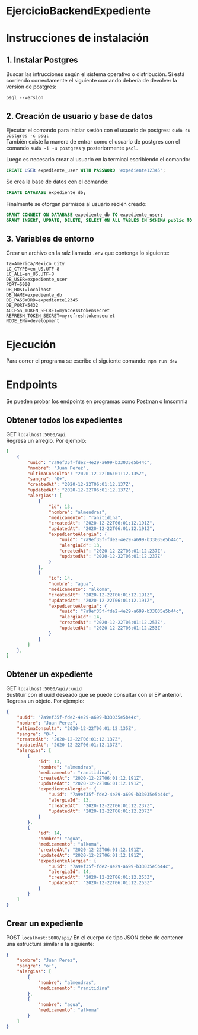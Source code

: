 # EjercicioBackendExpediente

# Instrucciones de instalación

## 1. Instalar Postgres

Buscar las intrucciones según el sistema operativo o distribución.
Si está corriendo correctamente el siguiente comando debería de devolver la versión de postgres:

`psql --version`

## 2. Creación de usuario y base de datos

Ejecutar el comando para iniciar sesión con el usuario de postgres: `sudo su postgres -c psql`  
También existe la manera de entrar como el usuario de postgres con el comando `sudo -i -u postgres` y posteriormente `psql`.

Luego es necesario crear al usuario en la terminal escribiendo el comando:

```sql
CREATE USER expediente_user WITH PASSWORD 'expediente12345';
```

Se crea la base de datos con el comando:

```sql
CREATE DATABASE expediente_db;
```

Finalmente se otorgan permisos al usuario recién creado:

```sql
GRANT CONNECT ON DATABASE expediente_db TO expediente_user;
GRANT INSERT, UPDATE, DELETE, SELECT ON ALL TABLES IN SCHEMA public TO expediente_user;
```

## 3. Variables de entorno

Crear un archivo en la raíz llamado `.env` que contenga lo siguiente:

```
TZ=America/Mexico_City
LC_CTYPE=en_US.UTF-8
LC_ALL=en_US.UTF-8
DB_USER=expediente_user
PORT=5000
DB_HOST=localhost
DB_NAME=expediente_db
DB_PASSWORD=expediente12345
DB_PORT=5432
ACCESS_TOKEN_SECRET=myaccesstokensecret
REFRESH_TOKEN_SECRET=myrefreshtokensecret
NODE_ENV=development
```

# Ejecución

Para correr el programa se escribe el siguiente comando:
`npm run dev`

# Endpoints

Se pueden probar los endpoints en programas como Postman o Imsomnia

## Obtener todos los expedientes

GET `localhost:5000/api`  
Regresa un arreglo. Por ejemplo:

```JSON
[
    {
        "uuid": "7a9ef35f-fde2-4e29-a699-b33035e5b44c",
        "nombre": "Juan Perez",
        "ultimaConsulta": "2020-12-22T06:01:12.135Z",
        "sangre": "O+",
        "createdAt": "2020-12-22T06:01:12.137Z",
        "updatedAt": "2020-12-22T06:01:12.137Z",
        "alergias": [
            {
                "id": 13,
                "nombre": "almendras",
                "medicamento": "ranitidina",
                "createdAt": "2020-12-22T06:01:12.191Z",
                "updatedAt": "2020-12-22T06:01:12.191Z",
                "expedienteAlergia": {
                    "uuid": "7a9ef35f-fde2-4e29-a699-b33035e5b44c",
                    "alergiaId": 13,
                    "createdAt": "2020-12-22T06:01:12.237Z",
                    "updatedAt": "2020-12-22T06:01:12.237Z"
                }
            },
            {
                "id": 14,
                "nombre": "agua",
                "medicamento": "alkoma",
                "createdAt": "2020-12-22T06:01:12.191Z",
                "updatedAt": "2020-12-22T06:01:12.191Z",
                "expedienteAlergia": {
                    "uuid": "7a9ef35f-fde2-4e29-a699-b33035e5b44c",
                    "alergiaId": 14,
                    "createdAt": "2020-12-22T06:01:12.253Z",
                    "updatedAt": "2020-12-22T06:01:12.253Z"
                }
            }
        ]
    },
]
```

## Obtener un expediente

GET `localhost:5000/api/:uuid`  
Sustituir con el uuid deseado que se puede consultar con el EP anterior. Regresa un objeto. Por ejemplo:

```JSON
{
    "uuid": "7a9ef35f-fde2-4e29-a699-b33035e5b44c",
    "nombre": "Juan Perez",
    "ultimaConsulta": "2020-12-22T06:01:12.135Z",
    "sangre": "O+",
    "createdAt": "2020-12-22T06:01:12.137Z",
    "updatedAt": "2020-12-22T06:01:12.137Z",
    "alergias": [
        {
            "id": 13,
            "nombre": "almendras",
            "medicamento": "ranitidina",
            "createdAt": "2020-12-22T06:01:12.191Z",
            "updatedAt": "2020-12-22T06:01:12.191Z",
            "expedienteAlergia": {
                "uuid": "7a9ef35f-fde2-4e29-a699-b33035e5b44c",
                "alergiaId": 13,
                "createdAt": "2020-12-22T06:01:12.237Z",
                "updatedAt": "2020-12-22T06:01:12.237Z"
            }
        },
        {
            "id": 14,
            "nombre": "agua",
            "medicamento": "alkoma",
            "createdAt": "2020-12-22T06:01:12.191Z",
            "updatedAt": "2020-12-22T06:01:12.191Z",
            "expedienteAlergia": {
                "uuid": "7a9ef35f-fde2-4e29-a699-b33035e5b44c",
                "alergiaId": 14,
                "createdAt": "2020-12-22T06:01:12.253Z",
                "updatedAt": "2020-12-22T06:01:12.253Z"
            }
        }
    ]
}
```

## Crear un expediente

POST `localhost:5000/api/`
En el cuerpo de tipo JSON debe de contener una estructura similar a la siguiente:

```JSON
{
    "nombre": "Juan Perez",
    "sangre": "o+",
    "alergias": [
        {
            "nombre": "almendras",
            "medicamento": "ranitidina"
        },
        {
            "nombre": "agua",
            "medicamento": "alkoma"
        }
    ]
}
```
